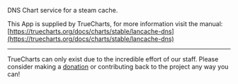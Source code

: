 DNS Chart service for a steam cache.

This App is supplied by TrueCharts, for more information visit the manual: [https://truecharts.org/docs/charts/stable/lancache-dns](https://truecharts.org/docs/charts/stable/lancache-dns)

---

TrueCharts can only exist due to the incredible effort of our staff.
Please consider making a [donation](https://truecharts.org/docs/about/sponsor) or contributing back to the project any way you can!
